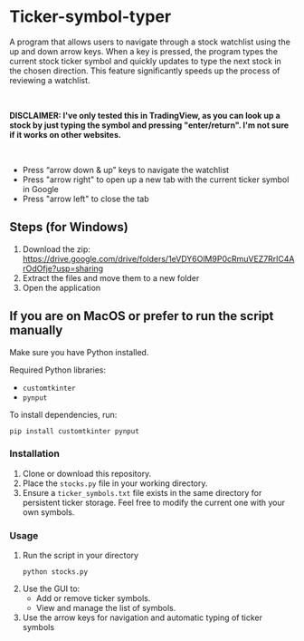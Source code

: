 # Ticker-symbol-typer
A program that allows users to navigate through a stock watchlist using the up and down arrow keys. When a key is pressed, the program types the current stock ticker symbol and quickly updates to type the next stock in the chosen direction. This feature significantly speeds up the process of reviewing a watchlist.

<br/>

**DISCLAIMER: I've only tested this in TradingView, as you can look up a stock by just typing the symbol and pressing "enter/return". I'm not sure if it works on other websites.**

<br/>

- Press “arrow down & up” keys to navigate the watchlist
- Press "arrow right" to open up a new tab with the current ticker symbol in Google
- Press "arrow left" to close the tab

## Steps (for Windows)
1. Download the zip: https://drive.google.com/drive/folders/1eVDY6OlM9P0cRmuVEZ7RrlC4ArOdOfje?usp=sharing
2. Extract the files and move them to a new folder
3. Open the application

## If you are on MacOS or prefer to run the script manually

Make sure you have Python installed.

Required Python libraries:
- `customtkinter`
- `pynput`

To install dependencies, run:
```
pip install customtkinter pynput
```

### Installation
1. Clone or download this repository.
2. Place the `stocks.py` file in your working directory.
3. Ensure a `ticker_symbols.txt` file exists in the same directory for persistent ticker storage. Feel free to modify the current one with your own symbols.

### Usage
1. Run the script in your directory
   ```
   python stocks.py
   ```
2. Use the GUI to:
   - Add or remove ticker symbols.
   - View and manage the list of symbols.
3. Use the arrow keys for navigation and automatic typing of ticker symbols
